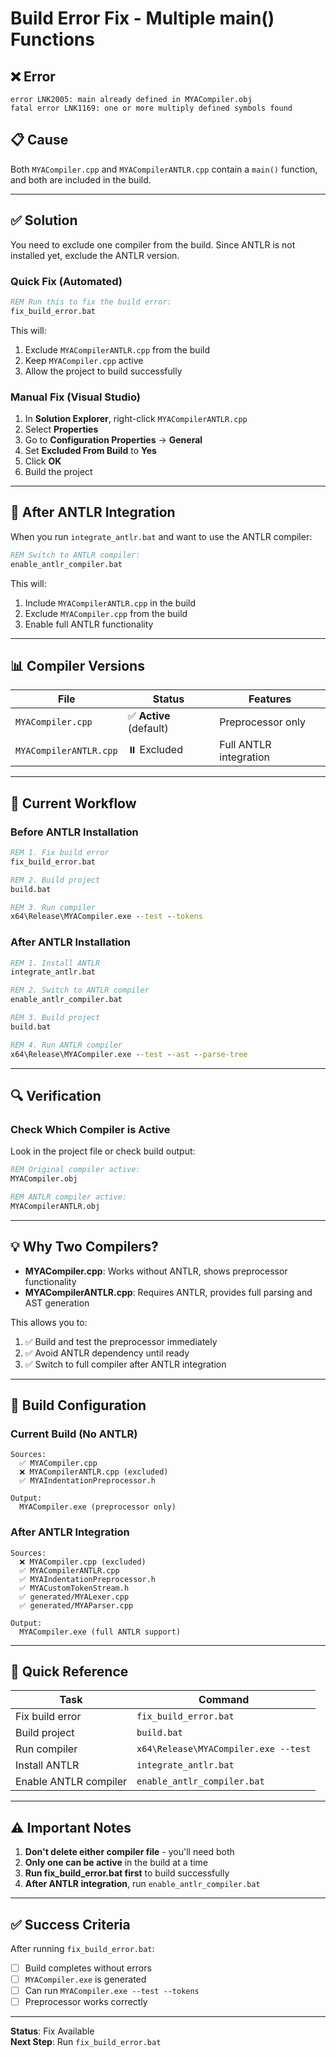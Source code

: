 # Build Error Fix - Multiple main() Functions

## ❌ **Error**

```
error LNK2005: main already defined in MYACompiler.obj
fatal error LNK1169: one or more multiply defined symbols found
```

## 📋 **Cause**

Both `MYACompiler.cpp` and `MYACompilerANTLR.cpp` contain a `main()` function, and both are included in the build.

---

## ✅ **Solution**

You need to exclude one compiler from the build. Since ANTLR is not installed yet, exclude the ANTLR version.

### **Quick Fix (Automated)**

```cmd
REM Run this to fix the build error:
fix_build_error.bat
```

This will:
1. Exclude `MYACompilerANTLR.cpp` from the build
2. Keep `MYACompiler.cpp` active
3. Allow the project to build successfully

### **Manual Fix (Visual Studio)**

1. In **Solution Explorer**, right-click `MYACompilerANTLR.cpp`
2. Select **Properties**
3. Go to **Configuration Properties** → **General**
4. Set **Excluded From Build** to **Yes**
5. Click **OK**
6. Build the project

---

## 🔄 **After ANTLR Integration**

When you run `integrate_antlr.bat` and want to use the ANTLR compiler:

```cmd
REM Switch to ANTLR compiler:
enable_antlr_compiler.bat
```

This will:
1. Include `MYACompilerANTLR.cpp` in the build
2. Exclude `MYACompiler.cpp` from the build
3. Enable full ANTLR functionality

---

## 📊 **Compiler Versions**

| File | Status | Features |
|------|--------|----------|
| `MYACompiler.cpp` | ✅ **Active** (default) | Preprocessor only |
| `MYACompilerANTLR.cpp` | ⏸️ Excluded | Full ANTLR integration |

---

## 🎯 **Current Workflow**

### **Before ANTLR Installation**

```cmd
REM 1. Fix build error
fix_build_error.bat

REM 2. Build project
build.bat

REM 3. Run compiler
x64\Release\MYACompiler.exe --test --tokens
```

### **After ANTLR Installation**

```cmd
REM 1. Install ANTLR
integrate_antlr.bat

REM 2. Switch to ANTLR compiler
enable_antlr_compiler.bat

REM 3. Build project
build.bat

REM 4. Run ANTLR compiler
x64\Release\MYACompiler.exe --test --ast --parse-tree
```

---

## 🔍 **Verification**

### Check Which Compiler is Active

Look in the project file or check build output:

```cmd
REM Original compiler active:
MYACompiler.obj

REM ANTLR compiler active:
MYACompilerANTLR.obj
```

---

## 💡 **Why Two Compilers?**

- **MYACompiler.cpp**: Works without ANTLR, shows preprocessor functionality
- **MYACompilerANTLR.cpp**: Requires ANTLR, provides full parsing and AST generation

This allows you to:
1. ✅ Build and test the preprocessor immediately
2. ✅ Avoid ANTLR dependency until ready
3. ✅ Switch to full compiler after ANTLR integration

---

## 📝 **Build Configuration**

### Current Build (No ANTLR)
```
Sources:
  ✅ MYACompiler.cpp
  ❌ MYACompilerANTLR.cpp (excluded)
  ✅ MYAIndentationPreprocessor.h

Output:
  MYACompiler.exe (preprocessor only)
```

### After ANTLR Integration
```
Sources:
  ❌ MYACompiler.cpp (excluded)
  ✅ MYACompilerANTLR.cpp
  ✅ MYAIndentationPreprocessor.h
  ✅ MYACustomTokenStream.h
  ✅ generated/MYALexer.cpp
  ✅ generated/MYAParser.cpp

Output:
  MYACompiler.exe (full ANTLR support)
```

---

## 🚀 **Quick Reference**

| Task | Command |
|------|---------|
| Fix build error | `fix_build_error.bat` |
| Build project | `build.bat` |
| Run compiler | `x64\Release\MYACompiler.exe --test` |
| Install ANTLR | `integrate_antlr.bat` |
| Enable ANTLR compiler | `enable_antlr_compiler.bat` |

---

## ⚠️ **Important Notes**

1. **Don't delete either compiler file** - you'll need both
2. **Only one can be active** in the build at a time
3. **Run fix_build_error.bat first** to build successfully
4. **After ANTLR integration**, run `enable_antlr_compiler.bat`

---

## ✅ **Success Criteria**

After running `fix_build_error.bat`:

- [ ] Build completes without errors
- [ ] `MYACompiler.exe` is generated
- [ ] Can run `MYACompiler.exe --test --tokens`
- [ ] Preprocessor works correctly

---

**Status**: Fix Available  
**Next Step**: Run `fix_build_error.bat`
